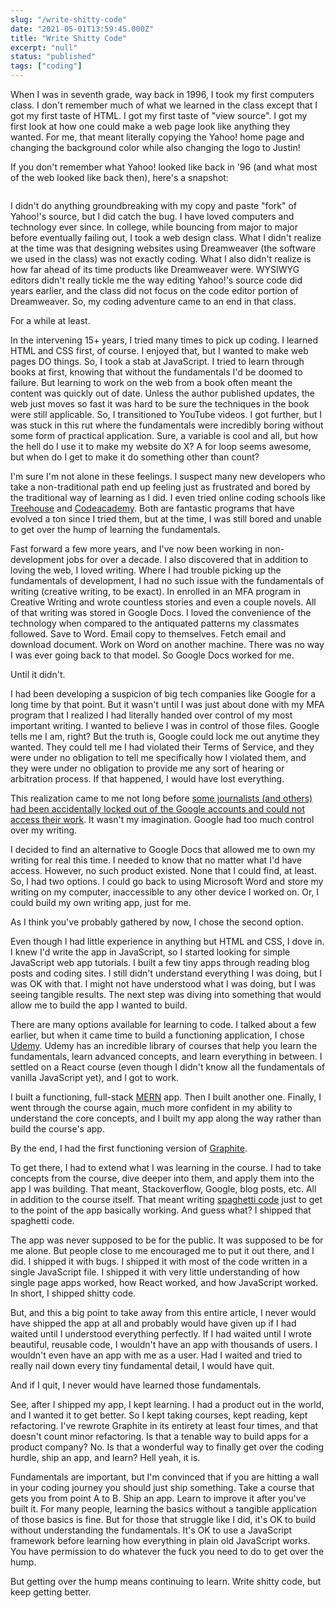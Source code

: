 ```yaml
---
slug: "/write-shitty-code"
date: "2021-05-01T13:59:45.000Z"
title: "Write Shitty Code"
excerpt: "null"
status: "published"
tags: ["coding"]
---
```

  When I was in seventh grade, way back in 1996, I took my first computers class. I don't remember much of what we learned in the class except that I got my first taste of HTML. I got my first taste of "view source". I got my first look at how one could make a web page look like anything they wanted. For me, that meant literally copying the Yahoo! home page and changing the background color while also changing the logo to Justin!

If you don't remember what Yahoo! looked like back in '96 (and what most of the web looked like back then), here's a snapshot:

<figure class="kg-card kg-image-card"><img src="https://res.cloudinary.com/practicaldev/image/fetch/s--mQW6Pw5w--/c_limit%2Cf_auto%2Cfl_progressive%2Cq_auto%2Cw_880/https://thepracticaldev.s3.amazonaws.com/i/46dv24hcvjr4nyzyko4g.png" class="kg-image" alt="" loading="lazy"></figure>

I didn't do anything groundbreaking with my copy and paste "fork" of Yahoo!'s source, but I did catch the bug. I have loved computers and technology ever since. In college, while bouncing from major to major before eventually failing out, I took a web design class. What I didn't realize at the time was that designing websites using Dreamweaver (the software we used in the class) was not exactly coding. What I also didn't realize is how far ahead of its time products like Dreamweaver were. WYSIWYG editors didn't really tickle me the way editing Yahoo!'s source code did years earlier, and the class did not focus on the code editor portion of Dreamweaver. So, my coding adventure came to an end in that class.

For a while at least.

In the intervening 15+ years, I tried many times to pick up coding. I learned HTML and CSS first, of course. I enjoyed that, but I wanted to make web pages DO things. So, I took a stab at JavaScript. I tried to learn through books at first, knowing that without the fundamentals I'd be doomed to failure. But learning to work on the web from a book often meant the content was quickly out of date. Unless the author published updates, the web just moves so fast it was hard to be sure the techniques in the book were still applicable. So, I transitioned to YouTube videos. I got further, but I was stuck in this rut where the fundamentals were incredibly boring without some form of practical application. Sure, a variable is cool and all, but how the hell do I use it to make my website do X? A for loop seems awesome, but when do I get to make it do something other than count?

I'm sure I'm not alone in these feelings. I suspect many new developers who take a non-traditional path end up feeling just as frustrated and bored by the traditional way of learning as I did. I even tried online coding schools like [Treehouse](<https://teamtreehouse.com/>) and [Codeacademy](<https://www.codecademy.com/>). Both are fantastic programs that have evolved a ton since I tried them, but at the time, I was still bored and unable to get over the hump of learning the fundamentals.

Fast forward a few more years, and I've now been working in non-development jobs for over a decade. I also discovered that in addition to loving the web, I loved writing. Where I had trouble picking up the fundamentals of development, I had no such issue with the fundamentals of writing (creative writing, to be exact). In enrolled in an MFA program in Creative Writing and wrote countless stories and even a couple novels. All of that writing was stored in Google Docs. I loved the convenience of the technology when compared to the antiquated patterns my classmates followed. Save to Word. Email copy to themselves. Fetch email and download document. Work on Word on another machine. There was no way I was ever going back to that model. So Google Docs worked for me.

Until it didn't.

I had been developing a suspicion of big tech companies like Google for a long time by that point. But it wasn't until I was just about done with my MFA program that I realized I had literally handed over control of my most important writing. I wanted to believe I was in control of those files. Google tells me I am, right? But the truth is, Google could lock me out anytime they wanted. They could tell me I had violated their Terms of Service, and they were under no obligation to tell me specifically how I violated them, and they were under no obligation to provide me any sort of hearing or arbitration process. If that happened, I would have lost everything.

This realization came to me not long before [some journalists (and others) had been accidentally locked out of the Google accounts and could not access their work](<https://www.valuewalk.com/2017/10/locked-out-of-google-docs/>). It wasn't my imagination. Google had too much control over my writing.

I decided to find an alternative to Google Docs that allowed me to own my writing for real this time. I needed to know that no matter what I'd have access. However, no such product existed. None that I could find, at least. So, I had two options. I could go back to using Microsoft Word and store my writing on my computer, inaccessible to any other device I worked on. Or, I could build my own writing app, just for me.

As I think you've probably gathered by now, I chose the second option.

Even though I had little experience in anything but HTML and CSS, I dove in. I knew I'd write the app in JavaScript, so I started looking for simple JavaScript web app tutorials. I built a few tiny apps through reading blog posts and coding sites. I still didn't understand everything I was doing, but I was OK with that. I might not have understood what I was doing, but I was seeing tangible results. The next step was diving into something that would allow me to build the app I wanted to build.

There are many options available for learning to code. I talked about a few earlier, but when it came time to build a functioning application, I chose [Udemy](<http://udemy.com/>). Udemy has an incredible library of courses that help you learn the fundamentals, learn advanced concepts, and learn everything in between. I settled on a React course (even though I didn't know all the fundamentals of vanilla JavaScript yet), and I got to work.

I built a functioning, full-stack [MERN](<https://codebriefly.com/difference-between-full-mean-and-mern-stack-development/>) app. Then I built another one. Finally, I went through the course again, much more confident in my ability to understand the core concepts, and I built my app along the way rather than build the course's app.

By the end, I had the first functioning version of [Graphite](<https://graphitedocs.com/>).

To get there, I had to extend what I was learning in the course. I had to take concepts from the course, dive deeper into them, and apply them into the app I was building. That meant, Stackoverflow, Google, blog posts, etc. All in addition to the course itself. That meant writing [spaghetti code](<https://www.urbandictionary.com/define.php?term=spaghetti%20code>) just to get to the point of the app basically working. And guess what? I shipped that spaghetti code.

The app was never supposed to be for the public. It was supposed to be for me alone. But people close to me encouraged me to put it out there, and I did. I shipped it with bugs. I shipped it with most of the code written in a single JavaScript file. I shipped it with very little understanding of how single page apps worked, how React worked, and how JavaScript worked. In short, I shipped shitty code.

But, and this a big point to take away from this entire article, I never would have shipped the app at all and probably would have given up if I had waited until I understood everything perfectly. If I had waited until I wrote beautiful, reusable code, I wouldn't have an app with thousands of users. I wouldn't even have an app with me as a user. Had I waited and tried to really nail down every tiny fundamental detail, I would have quit.

And if I quit, I never would have learned those fundamentals.

See, after I shipped my app, I kept learning. I had a product out in the world, and I wanted it to get better. So I kept taking courses, kept reading, kept refactoring. I've rewrote Graphite in its entirety at least four times, and that doesn't count minor refactoring. Is that a tenable way to build apps for a product company? No. Is that a wonderful way to finally get over the coding hurdle, ship an app, and learn? Hell yeah, it is.

Fundamentals are important, but I'm convinced that if you are hitting a wall in your coding journey you should just ship something. Take a course that gets you from point A to B. Ship an app. Learn to improve it after you've built it. For many people, learning the basics without a tangible application of those basics is fine. But for those that struggle like I did, it's OK to build without understanding the fundamentals. It's OK to use a JavaScript framework before learning how everything in plain old JavaScript works. You have permission to do whatever the fuck you need to do to get over the hump.

But getting over the hump means continuing to learn. Write shitty code, but keep getting better.


  
